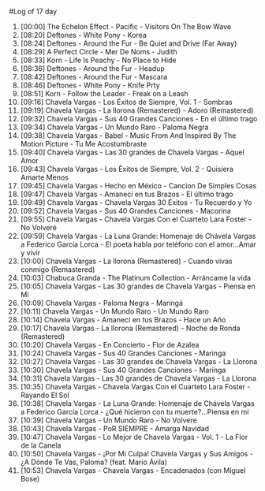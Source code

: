 #Log of 17 day

1. [00:00] The Echelon Effect - Pacific - Visitors On The Bow Wave
1. [08:20] Deftones - White Pony - Korea
1. [08:24] Deftones - Around the Fur - Be Quiet and Drive (Far Away)
1. [08:29] A Perfect Circle - Mer De Noms - Judith
1. [08:33] Korn - Life Is Peachy - No Place to Hide
1. [08:36] Deftones - Around the Fur - Headup
1. [08:42] Deftones - Around the Fur - Mascara
1. [08:46] Deftones - White Pony - Knife Prty
1. [08:51] Korn - Follow the Leader - Freak on a Leash
1. [09:16] Chavela Vargas - Los Éxitos de Siempre, Vol. 1 - Sombras
1. [09:19] Chavela Vargas - La llorona (Remastered) - Adoro (Remastered)
1. [09:32] Chavela Vargas - Sus 40 Grandes Canciones - En el último trago
1. [09:34] Chavela Vargas - Un Mundo Raro - Paloma Negra
1. [09:38] Chavela Vargas - Babel - Music From And Inspired By The Motion Picture - Tu Me Acostumbraste
1. [09:40] Chavela Vargas - Las 30 grandes de Chavela Vargas - Aquel Amor
1. [09:43] Chavela Vargas - Los Éxitos de Siempre, Vol. 2 - Quisiera Amarte Menos
1. [09:45] Chavela Vargas - Hecho en México - Cancion De Simples Cosas
1. [09:47] Chavela Vargas - Amanecí en tus Brazos - El último trago
1. [09:49] Chavela Vargas - Chavela Vargas 30 Éxitos - Tu Recuerdo y Yo
1. [09:52] Chavela Vargas - Sus 40 Grandes Canciones - Macorina
1. [09:55] Chavela Vargas - Chavela Vargas Con el Cuarteto Lara Foster - No Volveré
1. [09:59] Chavela Vargas - La Luna Grande: Homenaje de Chávela Vargas a Federico García Lorca - El poeta habla por teléfono con el amor...Amar y vivir
1. [10:00] Chavela Vargas - La llorona (Remastered) - Cuando vivas conmigo (Remastered)
1. [10:03] Chabuca Granda - The Platinum Collection - Arráncame la vida
1. [10:05] Chavela Vargas - Las 30 grandes de Chavela Vargas - Piensa en Mi
1. [10:09] Chavela Vargas - Paloma Negra - Maringá
1. [10:11] Chavela Vargas - Un Mundo Raro - Un Mundo Raro
1. [10:14] Chavela Vargas - Amanecí en tus Brazos - Hace un Año
1. [10:17] Chavela Vargas - La llorona (Remastered) - Noche de Ronda (Remastered)
1. [10:20] Chavela Vargas - En Concierto - Flor de Azalea
1. [10:24] Chavela Vargas - Sus 40 Grandes Canciones - Maringa
1. [10:27] Chavela Vargas - Las 30 grandes de Chavela Vargas - La Llorona
1. [10:30] Chavela Vargas - Sus 40 Grandes Canciones - Maringa
1. [10:31] Chavela Vargas - Las 30 grandes de Chavela Vargas - La Llorona
1. [10:35] Chavela Vargas - Chavela Vargas Con el Cuarteto Lara Foster - Rayando El Sol
1. [10:38] Chavela Vargas - La Luna Grande: Homenaje de Chávela Vargas a Federico García Lorca - ¿Qué hicieron con tu muerte?...Piensa en mí
1. [10:39] Chavela Vargas - Un Mundo Raro - No Volvere
1. [10:43] Chavela Vargas - PoR SIEMPRE - Amarga Navidad
1. [10:47] Chavela Vargas - Lo Mejor de Chavela Vargas - Vol. 1 - La Flor de la Canela
1. [10:50] Chavela Vargas - ¡Por Mi Culpa! Chavela Vargas y Sus Amigos - ¿A Dónde Te Vas, Paloma? (feat. Mario Ávila)
1. [10:53] Chavela Vargas - Chavela Vargas - Encadenados (con Miguel Bose)
